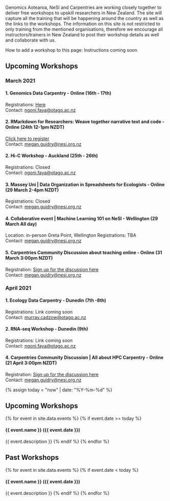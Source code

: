 Genomics Aotearoa, NeSI and Carpentries are working closely together to deliver free workshops to upskill researchers in New Zealand. The site will capture all the training that will be happening around the country as well as the links to the workshops. The information on this site is not restricted to only training from the mentioned organisations, therefore we encourage all instructors/trainers in New Zealand to post their workshop details as well and collaborate with us.

How to add a workshop to this page: Instructions coming soon

## Upcoming Workshops

### March 2021
#### 1. Genomics Data Carpentry - Online (16th - 17th)
Registrations: <a href="https://www.eventbrite.co.nz/e/genomics-data-carpentry-online-tickets-142449096081">Here</a> <br>
Contact: ngoni.faya@otago.ac.nz <br>

#### 2. RMarkdown for Researchers: Weave together narrative text and code - Online (24th 12-1pm NZDT)
<a href="https://www.eventbrite.co.nz/e/rmarkdown-for-researchers-weave-together-narrative-text-and-code-registration-144069029345">Click here to register</a> <br>
Contact: megan.guidry@nesi.org.nz <br>

#### 2. Hi-C Workshop - Auckland (25th - 26th)
Registrations: Closed <br>
Contact: ngoni.faya@otago.ac.nz <br>

#### 3. Massey Uni | Data Organization in Spreadsheets for Ecologists - Online (29 March 2-4pm NZDT)
Registrations: Closed <br>
Contact: megan.guidry@nesi.org.nz <br>

#### 4. Collaborative event | Machine Learning 101 on NeSI - Wellington (29 March All day)
Location: in-person Greta Point, Wellington
Registrations: TBA <br>
Contact: megan.guidry@nesi.org.nz <br>

#### 5. Carpentries Community Discussion about teaching online - Online (31 March 3:00pm NZDT)
Registration: <a href="https://pad.carpentries.org/community-discussions">Sign up for the discussion here</a> <br>
Contact: megan.guidry@nesi.org.nz <br>

### April 2021
#### 1. Ecology Data Carpentry - Dunedin (7th -8th)
Registrations: Link coming soon <br>
Contact: murray.cadzow@otago.ac.nz <br>

#### 2. RNA-seq Workshop - Dunedin (9th)
Registrations: Link coming soon <br>
Contact: ngoni.faya@otago.ac.nz <br>

#### 4. Carpentries Community Discussion | All about HPC Carpentry  - Online (21 April 3:00pm NZDT)
Registration: <a href="https://pad.carpentries.org/community-discussions">Sign up for the discussion here</a> <br>
Contact: megan.guidry@nesi.org.nz <br>

{% assign today = "now" | date: "%Y-%m-%d" %}

## Upcoming Workshops

{% for event in site.data.events %}
{% if event.date >= today %}
<h4>{{ event.name }} ({{ event.date }})</h4>
{{ event.description }}
{% endif %}
{% endfor %}

## Past Workshops

{% for event in site.data.events %}
{% if event.date < today %}
<h4>{{ event.name }} ({{ event.date }})</h4>
{{ event.description }}
{% endif %}
{% endfor %}
